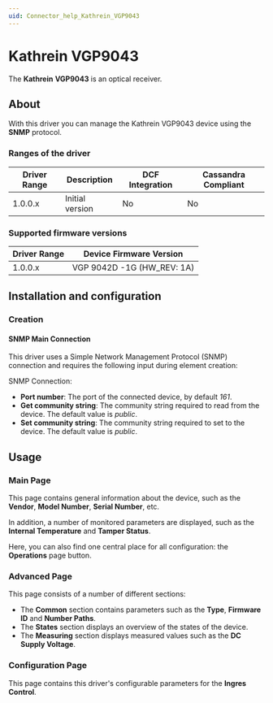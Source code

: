 ```yaml
---
uid: Connector_help_Kathrein_VGP9043
---
```


# Kathrein VGP9043

The **Kathrein** **VGP9043** is an optical receiver.

## About

With this driver you can manage the Kathrein VGP9043 device using the **SNMP** protocol.

### Ranges of the driver

| **Driver Range** | **Description** | **DCF Integration** | **Cassandra Compliant** |
|------------------|-----------------|---------------------|-------------------------|
| 1.0.0.x          | Initial version | No                  | No                      |

### Supported firmware versions

| **Driver Range** | **Device Firmware Version** |
|------------------|-----------------------------|
| 1.0.0.x          | VGP 9042D -1G (HW_REV: 1A)  |

## Installation and configuration

### Creation

#### SNMP Main Connection

This driver uses a Simple Network Management Protocol (SNMP) connection and requires the following input during element creation:

SNMP Connection:

- **Port number**: The port of the connected device, by default *161*.
- **Get community string**: The community string required to read from the device. The default value is *public*.
- **Set community string**: The community string required to set to the device. The default value is *public*.

## Usage

### Main Page

This page contains general information about the device, such as the **Vendor**, **Model Number**, **Serial Number**, etc.

In addition, a number of monitored parameters are displayed, such as the **Internal Temperature** and **Tamper Status**.

Here, you can also find one central place for all configuration: the **Operations** page button.

### Advanced Page

This page consists of a number of different sections:

- The **Common** section contains parameters such as the **Type**, **Firmware ID** and **Number Paths**.
- The **States** section displays an overview of the states of the device.
- The **Measuring** section displays measured values such as the **DC Supply Voltage**.

### Configuration Page

This page contains this driver's configurable parameters for the **Ingres Control**.
